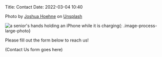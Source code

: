 Title: Contact
Date: 2022-03-04 10:40

Photo by [Joshua Hoehne](https://unsplash.com/@mrthetrain) on [Unsplash](https://unsplash.com/)

![a senior's hands holding an iPhone while it is charging]({static}/images/joshua-hoehne-rvCnQeldxys-unsplash.jpg){: .image-process-large-photo}

Please fill out the form below to reach us!

(Contact Us form goes here)
